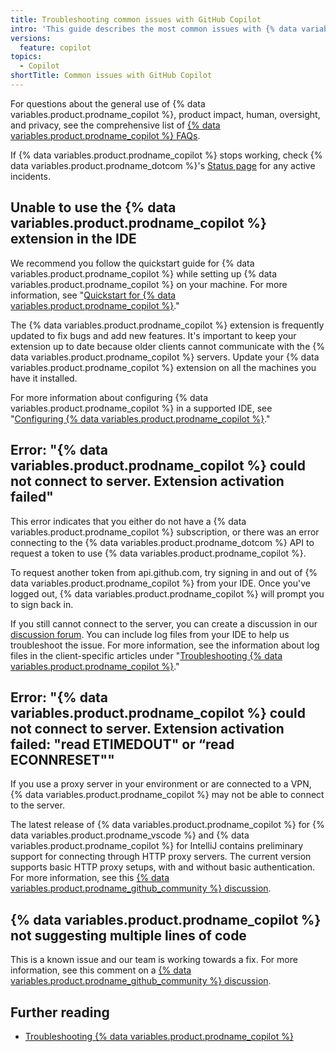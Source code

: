 ```yaml
---
title: Troubleshooting common issues with GitHub Copilot
intro: 'This guide describes the most common issues with {% data variables.product.prodname_copilot %} and how to resolve them.'
versions:
  feature: copilot
topics:
  - Copilot
shortTitle: Common issues with GitHub Copilot
---
```



For questions about the general use of {% data variables.product.prodname_copilot %}, product impact, human, oversight, and privacy, see the comprehensive list of [{% data variables.product.prodname_copilot %} FAQs](https://github.com/features/copilot#:~:text=Frequently%20asked%C2%A0questions).

If {% data variables.product.prodname_copilot %} stops working, check {% data variables.product.prodname_dotcom %}'s [Status page](https://githubstatus.com) for any active incidents.

## Unable to use the {% data variables.product.prodname_copilot %} extension in the IDE

We recommend you follow the quickstart guide for {% data variables.product.prodname_copilot %} while setting up {% data variables.product.prodname_copilot %} on your machine. For more information, see "[Quickstart for {% data variables.product.prodname_copilot %}](/copilot/quickstart)."

The {% data variables.product.prodname_copilot %} extension is frequently updated to fix bugs and add new features. It's important to keep your extension up to date because older clients cannot communicate with the {% data variables.product.prodname_copilot %} servers. Update your {% data variables.product.prodname_copilot %} extension on all the machines you have it installed.

For more information about configuring {% data variables.product.prodname_copilot %} in a supported IDE, see "[Configuring {% data variables.product.prodname_copilot %}](/copilot/configuring-github-copilot)."

## Error: "{% data variables.product.prodname_copilot %} could not connect to server. Extension activation failed"

This error indicates that you either do not have a {% data variables.product.prodname_copilot %} subscription, or there was an error connecting to the {% data variables.product.prodname_dotcom %} API to request a token to use {% data variables.product.prodname_copilot %}.

To request another token from api.github.com, try signing in and out of {% data variables.product.prodname_copilot %} from your IDE. Once you've logged out, {% data variables.product.prodname_copilot %} will prompt you to sign back in.

If you still cannot connect to the server, you can create a discussion in our [discussion forum](https://github.com/orgs/community/discussions/categories/copilot). You can include log files from your IDE to help us troubleshoot the issue. For more information, see the information about log files in the client-specific articles under "[Troubleshooting {% data variables.product.prodname_copilot %}](/copilot/troubleshooting-github-copilot)."

## Error: "{% data variables.product.prodname_copilot %} could not connect to server. Extension activation failed: "read ETIMEDOUT" or “read ECONNRESET""

If you use a proxy server in your environment or are connected to a VPN, {% data variables.product.prodname_copilot %} may not be able to connect to the server.

The latest release of {% data variables.product.prodname_copilot %} for {% data variables.product.prodname_vscode %} and {% data variables.product.prodname_copilot %} for IntelliJ contains preliminary support for connecting through HTTP proxy servers. The current version supports basic HTTP proxy setups, with and without basic authentication. For more information, see this [{% data variables.product.prodname_github_community %} discussion](https://github.com/orgs/community/discussions/29127).

## {% data variables.product.prodname_copilot %} not suggesting multiple lines of code

This is a known issue and our team is working towards a fix. For more information, see this comment on a [{% data variables.product.prodname_github_community %} discussion](https://github.com/orgs/community/discussions/40522#discussioncomment-4701470).

## Further reading

- [Troubleshooting {% data variables.product.prodname_copilot %}](/copilot/troubleshooting-github-copilot)